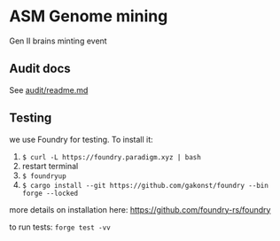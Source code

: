 # ASM Genome mining

Gen II brains minting event

## Audit docs

See [audit/readme.md](audit/readme.md)

## Testing

we use Foundry for testing.
To install it: <br>

1. `$ curl -L https://foundry.paradigm.xyz | bash`
2. restart terminal
3. `$ foundryup`
4. `$ cargo install --git https://github.com/gakonst/foundry --bin forge --locked`

more details on installation here: https://github.com/foundry-rs/foundry

to run tests:
`forge test -vv`
